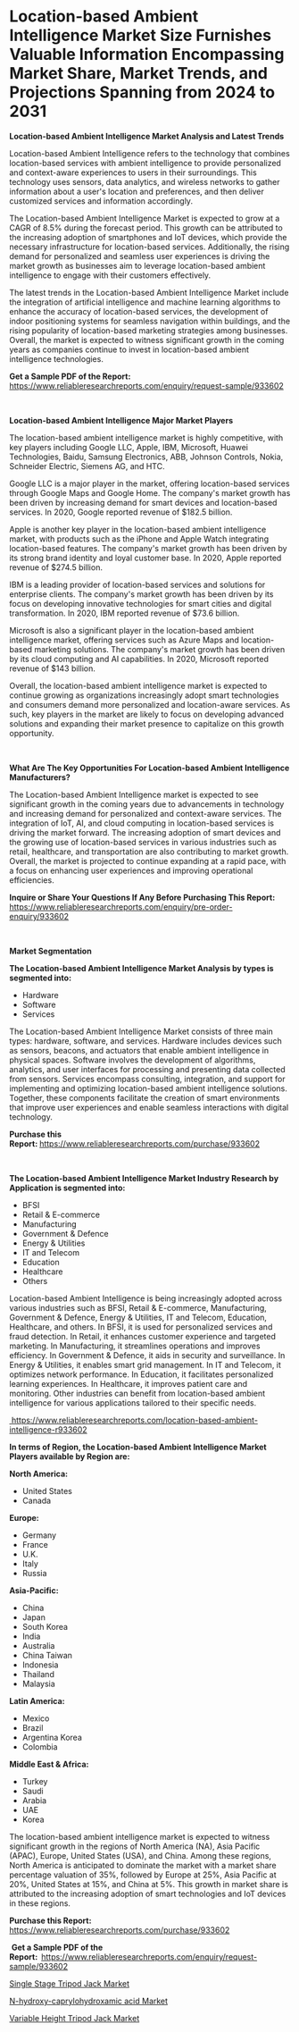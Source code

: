 <p><h1>Location-based Ambient Intelligence Market Size Furnishes Valuable Information Encompassing Market Share, Market Trends, and Projections Spanning from 2024 to 2031</h1></p><p><strong>Location-based Ambient Intelligence Market Analysis and Latest Trends</strong></p>
<p><p>Location-based Ambient Intelligence refers to the technology that combines location-based services with ambient intelligence to provide personalized and context-aware experiences to users in their surroundings. This technology uses sensors, data analytics, and wireless networks to gather information about a user's location and preferences, and then deliver customized services and information accordingly.</p><p>The Location-based Ambient Intelligence Market is expected to grow at a CAGR of 8.5% during the forecast period. This growth can be attributed to the increasing adoption of smartphones and IoT devices, which provide the necessary infrastructure for location-based services. Additionally, the rising demand for personalized and seamless user experiences is driving the market growth as businesses aim to leverage location-based ambient intelligence to engage with their customers effectively.</p><p>The latest trends in the Location-based Ambient Intelligence Market include the integration of artificial intelligence and machine learning algorithms to enhance the accuracy of location-based services, the development of indoor positioning systems for seamless navigation within buildings, and the rising popularity of location-based marketing strategies among businesses. Overall, the market is expected to witness significant growth in the coming years as companies continue to invest in location-based ambient intelligence technologies.</p></p>
<p><strong>Get a Sample PDF of the Report:&nbsp;</strong> <a href="https://www.reliableresearchreports.com/enquiry/request-sample/933602">https://www.reliableresearchreports.com/enquiry/request-sample/933602</a></p>
<p>&nbsp;</p>
<p><strong>Location-based Ambient Intelligence Major Market Players</strong></p>
<p><p>The location-based ambient intelligence market is highly competitive, with key players including Google LLC, Apple, IBM, Microsoft, Huawei Technologies, Baidu, Samsung Electronics, ABB, Johnson Controls, Nokia, Schneider Electric, Siemens AG, and HTC.</p><p>Google LLC is a major player in the market, offering location-based services through Google Maps and Google Home. The company's market growth has been driven by increasing demand for smart devices and location-based services. In 2020, Google reported revenue of $182.5 billion.</p><p>Apple is another key player in the location-based ambient intelligence market, with products such as the iPhone and Apple Watch integrating location-based features. The company's market growth has been driven by its strong brand identity and loyal customer base. In 2020, Apple reported revenue of $274.5 billion.</p><p>IBM is a leading provider of location-based services and solutions for enterprise clients. The company's market growth has been driven by its focus on developing innovative technologies for smart cities and digital transformation. In 2020, IBM reported revenue of $73.6 billion.</p><p>Microsoft is also a significant player in the location-based ambient intelligence market, offering services such as Azure Maps and location-based marketing solutions. The company's market growth has been driven by its cloud computing and AI capabilities. In 2020, Microsoft reported revenue of $143 billion.</p><p>Overall, the location-based ambient intelligence market is expected to continue growing as organizations increasingly adopt smart technologies and consumers demand more personalized and location-aware services. As such, key players in the market are likely to focus on developing advanced solutions and expanding their market presence to capitalize on this growth opportunity.</p></p>
<p>&nbsp;</p>
<p><strong>What Are The Key Opportunities For Location-based Ambient Intelligence Manufacturers?</strong></p>
<p><p>The Location-based Ambient Intelligence market is expected to see significant growth in the coming years due to advancements in technology and increasing demand for personalized and context-aware services. The integration of IoT, AI, and cloud computing in location-based services is driving the market forward. The increasing adoption of smart devices and the growing use of location-based services in various industries such as retail, healthcare, and transportation are also contributing to market growth. Overall, the market is projected to continue expanding at a rapid pace, with a focus on enhancing user experiences and improving operational efficiencies.</p></p>
<p><strong>Inquire or Share Your Questions If Any Before Purchasing This Report:</strong> <a href="https://www.reliableresearchreports.com/enquiry/pre-order-enquiry/933602">https://www.reliableresearchreports.com/enquiry/pre-order-enquiry/933602</a></p>
<p>&nbsp;</p>
<p><strong>Market Segmentation</strong></p>
<p><strong>The Location-based Ambient Intelligence Market Analysis by types is segmented into:</strong></p>
<p><ul><li>Hardware</li><li>Software</li><li>Services</li></ul></p>
<p><p>The Location-based Ambient Intelligence Market consists of three main types: hardware, software, and services. Hardware includes devices such as sensors, beacons, and actuators that enable ambient intelligence in physical spaces. Software involves the development of algorithms, analytics, and user interfaces for processing and presenting data collected from sensors. Services encompass consulting, integration, and support for implementing and optimizing location-based ambient intelligence solutions. Together, these components facilitate the creation of smart environments that improve user experiences and enable seamless interactions with digital technology.</p></p>
<p><strong>Purchase this Report:&nbsp;</strong><a href="https://www.reliableresearchreports.com/purchase/933602">https://www.reliableresearchreports.com/purchase/933602</a></p>
<p>&nbsp;</p>
<p><strong>The Location-based Ambient Intelligence Market Industry Research by Application is segmented into:</strong></p>
<p><ul><li>BFSI</li><li>Retail & E-commerce</li><li>Manufacturing</li><li>Government & Defence</li><li>Energy & Utilities</li><li>IT and Telecom</li><li>Education</li><li>Healthcare</li><li>Others</li></ul></p>
<p><p>Location-based Ambient Intelligence is being increasingly adopted across various industries such as BFSI, Retail & E-commerce, Manufacturing, Government & Defence, Energy & Utilities, IT and Telecom, Education, Healthcare, and others. In BFSI, it is used for personalized services and fraud detection. In Retail, it enhances customer experience and targeted marketing. In Manufacturing, it streamlines operations and improves efficiency. In Government & Defence, it aids in security and surveillance. In Energy & Utilities, it enables smart grid management. In IT and Telecom, it optimizes network performance. In Education, it facilitates personalized learning experiences. In Healthcare, it improves patient care and monitoring. Other industries can benefit from location-based ambient intelligence for various applications tailored to their specific needs.</p></p>
<p><a href="https://www.reliableresearchreports.com/location-based-ambient-intelligence-r933602">&nbsp;https://www.reliableresearchreports.com/location-based-ambient-intelligence-r933602</a></p>
<p><strong>In terms of Region, the Location-based Ambient Intelligence Market Players available by Region are:</strong></p>
<p>
    <p> <strong> North America: </strong>
        <ul>
            <li>United States</li>
            <li>Canada</li>
        </ul>
        </p> 
    <p> <strong> Europe: </strong>
        <ul>
            <li>Germany</li>
            <li>France</li>
            <li>U.K.</li>
            <li>Italy</li>
            <li>Russia</li>
        </ul>
        </p> 
    <p> <strong> Asia-Pacific: </strong>
        <ul>
            <li>China</li>
            <li>Japan</li>
            <li>South Korea</li>
            <li>India</li>
            <li>Australia</li>
            <li>China Taiwan</li>
            <li>Indonesia</li>
            <li>Thailand</li>
            <li>Malaysia</li>
        </ul>
        </p> 
    <p> <strong> Latin America: </strong>
        <ul>
            <li>Mexico</li>
            <li>Brazil</li>
            <li>Argentina Korea</li>
            <li>Colombia</li>
        </ul>
        </p> 
    <p> <strong> Middle East & Africa: </strong>
        <ul>
            <li>Turkey</li>
            <li>Saudi</li>
            <li>Arabia</li>
            <li>UAE</li>
            <li>Korea</li>
        </ul>
    </p>
    </p>
<p><p>The location-based ambient intelligence market is expected to witness significant growth in the regions of North America (NA), Asia Pacific (APAC), Europe, United States (USA), and China. Among these regions, North America is anticipated to dominate the market with a market share percentage valuation of 35%, followed by Europe at 25%, Asia Pacific at 20%, United States at 15%, and China at 5%. This growth in market share is attributed to the increasing adoption of smart technologies and IoT devices in these regions.</p></p>
<p><strong>Purchase this Report: </strong><a href="https://www.reliableresearchreports.com/purchase/933602">https://www.reliableresearchreports.com/purchase/933602</a></p>
<p>&nbsp;<strong>Get a Sample PDF of the Report:&nbsp;&nbsp;</strong><a href="https://www.reliableresearchreports.com/enquiry/request-sample/933602">https://www.reliableresearchreports.com/enquiry/request-sample/933602</a></p>
<p><strong></strong></p>
<p><p><a href="https://www.linkedin.com/pulse/insights-single-stage-tripod-jack-market-size-analysing-share-1punf">Single Stage Tripod Jack Market</a></p><p><a href="https://www.linkedin.com/pulse/n-hydroxy-caprylohydroxamic-acid-market-size-examines-its-lt3af">N-hydroxy-caprylohydroxamic acid Market</a></p><p><a href="https://www.linkedin.com/pulse/variable-height-tripod-jack-market-analysis-examines-its-0f53f">Variable Height Tripod Jack Market</a></p></p>